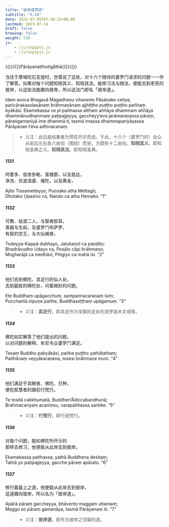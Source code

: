 ```yaml
---
title: "彼岸道赞颂"
subtitle: "5:18"
date: 2022-07-05T07:50:33+08:00
lastmod: 2023-07-14
draft: false
brewing: false
weight: 518
js:
    - /js/snp2pts.js
    - /js/snp2pj2.js
---
```



{{<subtitle>}}{{<suttalink src="snp5.18">}}Pārāyanatthutigāthā{{</suttalink>}}{{</subtitle>}}

当住于摩竭陀石支提时，世尊说了这些，对十六个随侍的婆罗门请求的问题一一作了解答。如果对每个问题知晓其义、知晓其法，能修习法与随法，便能去到老死的彼岸，以这些法能趣向彼岸，所以这法门即名「彼岸道」。

Idam avoca Bhagavā Magadhesu viharanto Pāsāṇake cetiye, paricārakasoḷasānaṃ brāhmaṇānaṃ ajjhiṭṭho puṭṭho puṭṭho pañhaṃ byākāsi. Ekamekassa ce pi pañhassa attham aññāya dhammam aññāya dhammānudhammaṃ paṭipajjeyya, gaccheyy’eva jarāmaraṇassa pāraṃ, pāraṅgamanīyā ime dhammā ti, tasmā imassa dhammapariyāyassa Pārāyanan t’eva adhivacanaṃ.

> - 义注：此后是结集者为赞叹开示而说。于此，十六个（婆罗门的）会众从前后左右各六由旬（围绕）而坐，方圆有十二由旬。**知晓其义**，即知晓圣典之义。**知晓其法**，即知晓圣典。

##### 1131

阿耆多、低舍弥勒、富楼那，以及慈达，  
净洗、优波湿婆、难陀，以及黄金，

Ajito Tissametteyyo, Puṇṇako atha Mettagū;  
Dhotako Upasīvo ca, Nando ca atha Hemako. <q>1</q>

##### 1132

可教、劫波二人，与智者胶耳，  
善器与生起，及婆罗门布萨罗，  
有智的空王，与大仙褐者，

Todeyya-Kappā dubhayo, Jatukaṇṇī ca paṇḍito;  
Bhadrāvudho Udayo ca, Posālo cāpi brāhmaṇo;  
Mogharājā ca medhāvī, Piṅgiyo ca mahā isi. <q>2</q>

##### 1133

他们去到佛陀、具足行的仙人处，  
去到最胜的佛陀处，问着微妙的问题。

Ete Buddhaṃ upāgacchuṃ, sampannacaraṇaṃ isiṃ;  
Pucchantā nipuṇe pañhe, Buddhaseṭṭhaṃ upāgamuṃ. <q>3</q>

> - 义注：**具足行**，即具足作为涅槃的足处的波罗提木叉戒等。

##### 1134

佛陀如实解答了他们提出的问题，  
以对问题的解释，牟尼令众婆罗门满足。

Tesaṃ Buddho pabyākāsi, pañhe puṭṭho yathātathaṃ;  
Pañhānaṃ veyyākaraṇena, tosesi brāhmaṇe muni. <q>4</q>

##### 1135

他们满足于具眼者、佛陀、日种，  
便在胜慧者的跟前行梵行。

Te tositā cakkhumatā, Buddhen’Ādiccabandhunā;  
Brahmacariyam acariṃsu, varapaññassa santike. <q>5</q>

> - 义注：**行梵行**，即行道梵行。

##### 1136

对每个问题，能如佛陀所开示的  
那样去修习，他便能从此岸去到彼岸。

Ekamekassa pañhassa, yathā Buddhena desitaṃ;  
Tathā yo paṭipajjeyya, gacche pāraṃ apārato. <q>6</q>

##### 1137

修行着最上之道，他便能从此岸去到彼岸，  
这道趣向彼岸，所以名为「彼岸道」。

Apārā pāraṃ gaccheyya, bhāvento maggam uttamaṃ;  
Maggo so pāraṃ gamanāya, tasmā Pārāyanaṃ iti. <q>7</q>

> - 义注：**彼岸道**，即作为彼岸之涅槃的道。